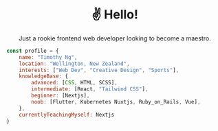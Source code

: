 <div align="center">

<h1>&#9996;&#65039; Hello&excl;</h1>
    
Just a rookie frontend web developer looking to become a maestro.

</div>

```javascript
const profile = {
    name: "Timothy Ng",
    location: "Wellington, New Zealand",
    interests: ["Web Dev", "Creative Design", "Sports"],
    knowledgeBase: {
        advanced: [CSS, HTML, SCSS],
        intermediate: [React, "Tailwind CSS"],
        beginner: [Nextjs],
        noob: [Flutter, Kubernetes Nuxtjs, Ruby_on_Rails, Vue],
    },
    currentlyTeachingMyself: Nextjs
}
```
